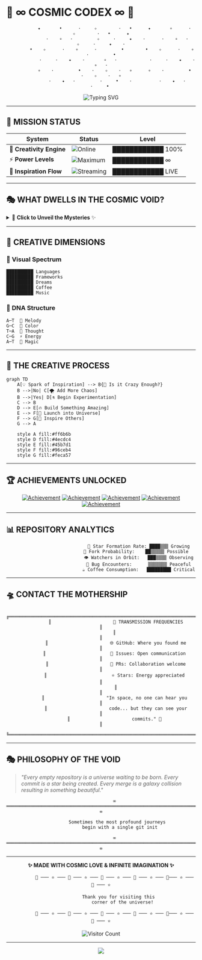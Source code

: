 # 🌌 ∞ **COSMIC CODEX** ∞ 🌌

<div align="center">

```
          ✦       •      ·     ✧        ·   •      ✦       ∘      ·     ✧        ·   •      ✦
            ·    ∘   ·         ✧     ·     ✦    ·      ·    ∘   ·         ✧     ·     ✦    ·
        •    ✧      ·    ∘      ·         •        •    ✧      ·    ∘      ·         •
            ·     ·    ✦    ·       ∘   ·            ·     ·    ✦    ·       ∘   ·
          ∘    ·         •    ·    ✧    ·   ∘      ∘    ·         •    ·    ✧    ·   ∘
            ·    ✦   ·         ·     •    ·          ·    ✦   ·         ·     • 
```

</div>

<p align="center">
  <img src="https://readme-typing-svg.herokuapp.com?font=Orbitron&size=30&pause=1000&color=6A4C93&background=0F0F23&center=true&vCenter=true&width=600&height=100&lines=Welcome+to+the+Void;Where+Ideas+Take+Flight;∞+Infinite+Possibilities+∞;Built+with+✨+Imagination+✨"
  alt="Typing SVG" />
</p>

---

## 🚀 **MISSION STATUS**

<div align="center">

| System | Status | Level |
|--------|--------|-------|
| 🧠 **Creativity Engine** | ![Online](https://img.shields.io/badge/Status-ONLINE-00ff41?style=for-the-badge&logo=data:image/svg+xml;base64,PHN2ZyB3aWR0aD0iMjQiIGhlaWdodD0iMjQiIHZpZXdCb3g9IjAgMCAyNCAyNCIgZmlsbD0ibm9uZSIgeG1sbnM9Imh0dHA6Ly93d3cudzMub3JnLzIwMDAvc3ZnIj4KPGNpcmNsZSBjeD0iMTIiIGN5PSIxMiIgcj0iMTAiIGZpbGw9IiMwMGZmNDEiLz4KPC9zdmc+) | ████████████ 100% |
| ⚡ **Power Levels** | ![Maximum](https://img.shields.io/badge/Power-MAXIMUM-ff6b6b?style=for-the-badge&logo=lightning-bolt) | ████████████ ∞ |
| 🌟 **Inspiration Flow** | ![Streaming](https://img.shields.io/badge/Flow-STREAMING-4ecdc4?style=for-the-badge&logo=stream) | ████████████ LIVE |

</div>

---

## 🎭 **WHAT DWELLS IN THE COSMIC VOID?**

<details>
<summary>🔮 <strong>Click to Unveil the Mysteries</strong> ✨</summary>

<br>

```ascii
          ╭─────────────────────────────────────────────────────────────────────────────╮
           │  🌠 This repository exists in a quantum superposition of potential and      │
          │     possibility, waiting to collapse into something extraordinary           │
           │                                                                             │
          │  🎪 It's a playground for wild adventures and creative endeavors:           │
           │     • Wild experiments that push the boundaries of imagination 🧪           │
          │     • Crazy prototypes that defy conventional logic 🛸                     │
           │     • Midnight inspirations born from coffee and starlight 🌙              │
          │     • Digital alchemy that transforms ideas into reality ⚗️                │
           │                                                                             │
          │  ✨ Sometimes the best code comes from the most unexpected places in the    │
           │     universe, when logic meets magic and dreams become algorithms...        │
          ╰─────────────────────────────────────────────────────────────────────────────╯
```

</details>

---

## 🎨 **CREATIVE DIMENSIONS**

### 🌈 **Visual Spectrum**
```
██████████ Languages
██████████ Frameworks  
██████████ Dreams
██████████ Coffee
██████████ Music
```

### 🧬 **DNA Structure**
```
A─T  🎵 Melody
G─C  🎨 Color
T─A  💭 Thought  
C─G  ⚡ Energy
A─T  🌟 Magic
```

---

## 🎪 **THE CREATIVE PROCESS**

```mermaid
graph TD
    A[💡 Spark of Inspiration] --> B{🤔 Is it Crazy Enough?}
    B -->|No| C[🌪️ Add More Chaos]
    B -->|Yes| D[⚗️ Begin Experimentation]
    C --> B
    D --> E[🔥 Build Something Amazing]
    E --> F[🚀 Launch into Universe]
    F --> G[🌌 Inspire Others]
    G --> A
    
    style A fill:#ff6b6b
    style D fill:#4ecdc4  
    style E fill:#45b7d1
    style F fill:#96ceb4
    style G fill:#feca57
```

---

## 🏆 **ACHIEVEMENTS UNLOCKED**

<div align="center">

[![Achievement](https://img.shields.io/badge/🌟-Dreamer-gold?style=for-the-badge)](https://github.com)
[![Achievement](https://img.shields.io/badge/🚀-Builder-blue?style=for-the-badge)](https://github.com)
[![Achievement](https://img.shields.io/badge/🎨-Creator-purple?style=for-the-badge)](https://github.com)
[![Achievement](https://img.shields.io/badge/⚡-Innovator-orange?style=for-the-badge)](https://github.com)
[![Achievement](https://img.shields.io/badge/🌌-Cosmic%20Voyager-darkviolet?style=for-the-badge)](https://github.com)

</div>

---

## 📊 **REPOSITORY ANALYTICS**

<div align="center">

```
                            🌟 Star Formation Rate: ████▒▒▒ Growing
                            🍴 Fork Probability:    ██▒▒▒▒▒ Possible  
                            👁️ Watchers in Orbit:   ███▒▒▒▒ Observing
                            🐛 Bug Encounters:      ▒▒▒▒▒▒▒ Peaceful
                            ☕ Coffee Consumption:   █████████ Critical
```

</div>

---

## 🛸 **CONTACT THE MOTHERSHIP**

<div align="center">

```
          ╔═════════════════════════════════════════════════════════════════════════╗
           ║                       📡 TRANSMISSION FREQUENCIES                      ║
          ║                                                                         ║
           ║                       🌐 GitHub: Where you found me                     ║
          ║                        💬 Issues: Open communication                    ║
           ║                       🔀 PRs: Collaboration welcome                     ║
          ║                        ⭐ Stars: Energy appreciated                    ║
           ║                                                                         ║
          ║                       "In space, no one can hear you                    ║
           ║                       code... but they can see your                     ║
          ║                       commits." 🚀                                     ║
           ╚════════════════════════════════════════════════════════════════════════╝
```

</div>

---

## 🎭 **PHILOSOPHY OF THE VOID**

> *"Every empty repository is a universe waiting to be born. Every commit is a star being created. Every merge is a galaxy collision resulting in something beautiful."*

<div align="center">

```
          ∞ ══════════════════════════════════════════════════════════════════════════════ ∞

            Sometimes the most profound journeys
              begin with a single git init

          ∞ ══════════════════════════════════════════════════════════════════════════════ ∞
```

</div>

---

<div align="center">

**✨ MADE WITH COSMIC LOVE & INFINITE IMAGINATION ✨**

```
          🌟 ─── ⭐ ─── 🌟 ─── ⭐ ─── 🌟 ─── ⭐ ─── 🌟 ─── ⭐ ─── 🌟─── ⭐ ─── 🌟 ─── ⭐

              Thank you for visiting this 
                corner of the universe!

          🌟 ─── ⭐ ─── 🌟 ─── ⭐ ─── 🌟 ─── ⭐ ─── 🌟 ─── ⭐ ─── 🌟─── ⭐ ─── 🌟 ─── ⭐
```

![Visitor Count](https://visitor-badge.laobi.icu/badge?page_id=jwenjian.visitor-badge)

</div>

---

<p align="center">
  <img src="https://capsule-render.vercel.app/api?type=waving&color=gradient&customColorList=6,11,20&height=100&section=footer&text=🌌%20End%20of%20Transmission%20🌌&fontSize=24&fontColor=fff&animation=twinkling"/>
</p>